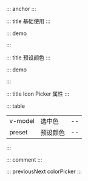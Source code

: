 ::: anchor
:::

::: title 基础使用
:::

::: demo

<template>
  <lay-color-picker v-model="color"></lay-color-picker>
</template>

<script>
import { ref } from "vue";

export default {
  setup() {
    const color = ref("#009688");

    return {
      color
    }
  }
}
</script>

:::

::: title 预设颜色
:::

::: demo

<template>
  <lay-color-picker v-model="color" :preset="preset"></lay-color-picker>
</template>

<script>
import { ref } from "vue";

export default {
  setup() {
    const color = ref("#009688");

    const preset = ref(["#009688", "#1e9fff", "#ffb800", "#ff5722", "#5fb878"])

    return {
      color,
      preset
    }
  }
}
</script>

:::

::: title Icon Picker 属性
:::

::: table

|            |          |     |
| ---------- | -------- | --- |
| v-model    | 选中色   | --  |
| preset | 预设颜色 | --  |

:::

::: comment
:::

::: previousNext colorPicker
:::